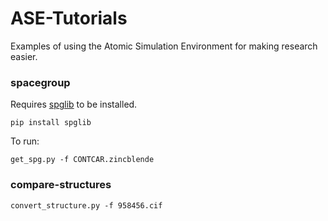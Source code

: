 # ASE-Tutorials

Examples of using the Atomic Simulation Environment for making research easier.

### spacegroup

Requires [spglib](http://spglib.sourceforge.net/python-spglib.html#python-spglib) to be installed.
```
pip install spglib
```
To run:
```
get_spg.py -f CONTCAR.zincblende
```

### compare-structures

```
convert_structure.py -f 958456.cif
```
